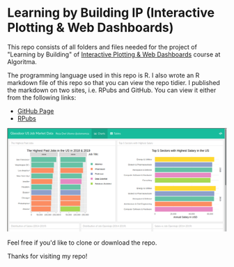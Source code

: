 # Learning by Building IP (Interactive Plotting & Web Dashboards)

This repo consists of all folders and files needed for the project of "Learning by Building" of [Interactive Plotting & Web Dashboards](https://algorit.ma/course/web-dashboards/) course at Algoritma.

The programming language used in this repo is R. I also wrote an R markdown file of this repo so that you can view the repo tidier. I published the markdown on two sites, i.e. RPubs and GitHub. You can view it either from the following links:

* [GitHub Page](https://utomoreza.github.io/IP_LBB/)
* [RPubs](https://rpubs.com/utomoreza/IP_LBB)

![Alt text](IP_LBB.png?raw=true "Flexdashboard")

Feel free if you'd like to clone or download the repo.

Thanks for visiting my repo!
